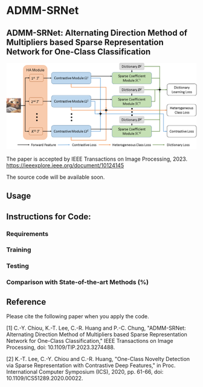 # ADMM-SRNet

## ADMM-SRNet: Alternating Direction Method of Multipliers based Sparse Representation Network for One-Class Classification

![image](Overview_ADMM-SRNet.png)


The paper is accepted by IEEE Transactions on Image Processing, 2023.
https://ieeexplore.ieee.org/document/10124145

The source code will be available soon. 

## Usage

## Instructions for Code:

### Requirements

### Training

### Testing

### Comparison with State-of-the-art Methods (%)

## Reference 

Please cite the following paper when you apply the code. 

[1] C.-Y. Chiou, K.-T. Lee, C.-R. Huang and P.-C. Chung, "ADMM-SRNet: Alternating Direction Method of Multipliers based Sparse Representation Network for One-Class Classification," IEEE Transactions on Image Processing, doi: 10.1109/TIP.2023.3274488.

[2] K.-T. Lee, C.-Y. Chiou and C.-R. Huang, "One-Class Novelty Detection via Sparse Representation with Contrastive Deep Features," in Proc. International Computer Symposium (ICS), 2020, pp. 61-66, doi: 10.1109/ICS51289.2020.00022.


